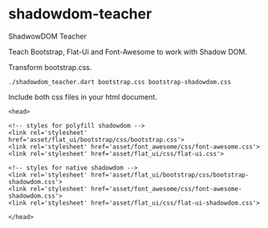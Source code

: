 shadowdom-teacher
=================

ShadwowDOM Teacher

Teach Bootstrap, Flat-Ui and Font-Awesome to work with Shadow DOM.

Transform bootstrap.css.

```
./shadowdom_teacher.dart bootstrap.css bootstrap-shadowdom.css
```

Include both css files in your html document.

```
<head>

<!-- styles for polyfill shadowdom -->
<link rel='stylesheet' href='asset/flat_ui/bootstrap/css/bootstrap.css'>
<link rel='stylesheet' href='asset/font_awesome/css/font-awesome.css'>
<link rel='stylesheet' href='asset/flat_ui/css/flat-ui.css'>

<!-- styles for native shadowdom -->
<link rel='stylesheet' href='asset/flat_ui/bootstrap/css/bootstrap-shadowdom.css'>
<link rel='stylesheet' href='asset/font_awesome/css/font-awesome-shadowdom.css'>
<link rel='stylesheet' href='asset/flat_ui/css/flat-ui-shadowdom.css'>

</head>
```
